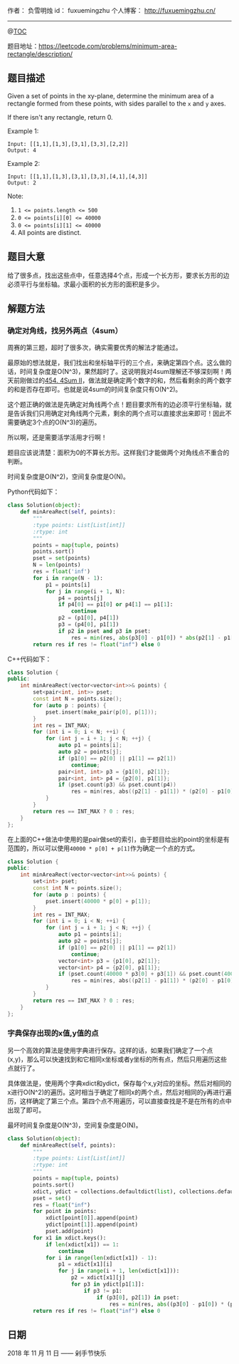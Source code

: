 
作者： 负雪明烛
id：	fuxuemingzhu
个人博客：	http://fuxuemingzhu.cn/

---
@[TOC](目录)


题目地址：https://leetcode.com/problems/minimum-area-rectangle/description/


## 题目描述

Given a set of points in the xy-plane, determine the minimum area of a rectangle formed from these points, with sides parallel to the ``x`` and ``y`` axes.

If there isn't any rectangle, return 0.

Example 1:

    Input: [[1,1],[1,3],[3,1],[3,3],[2,2]]
    Output: 4

Example 2:

    Input: [[1,1],[1,3],[3,1],[3,3],[4,1],[4,3]]
    Output: 2
 

Note:

1. ``1 <= points.length <= 500``
1. ``0 <= points[i][0] <= 40000``
1. ``0 <= points[i][1] <= 40000``
1. All points are distinct.


## 题目大意

给了很多点，找出这些点中，任意选择4个点，形成一个长方形，要求长方形的边必须平行与坐标轴。求最小面积的长方形的面积是多少。

## 解题方法

### 确定对角线，找另外两点（4sum）

周赛的第三题，超时了很多次，确实需要优秀的解法才能通过。

最原始的想法就是，我们找出和坐标轴平行的三个点，来确定第四个点。这么做的话，时间复杂度是O(N^3)，果然超时了。这说明我对4sum理解还不够深刻啊！两天前刚做过的[454. 4Sum II][2]，做法就是确定两个数字的和，然后看剩余的两个数字的和是否存在即可。也就是说4sum的时间复杂度只有O(N^2)。

这个题正确的做法是先确定对角线两个点！题目要求所有的边必须平行坐标轴，就是告诉我们只用确定对角线两个元素，剩余的两个点可以直接求出来即可！因此不需要确定3个点的O(N^3)的遍历。

所以啊，还是需要活学活用才行啊！

题目应该说清楚：面积为0的不算长方形。这样我们才能做两个对角线点不重合的判断。

时间复杂度是O(N^2)，空间复杂度是O(N)。

Python代码如下：

```python
class Solution(object):
    def minAreaRect(self, points):
        """
        :type points: List[List[int]]
        :rtype: int
        """
        points = map(tuple, points)
        points.sort()
        pset = set(points)
        N = len(points)
        res = float('inf')
        for i in range(N - 1):
            p1 = points[i]
            for j in range(i + 1, N):
                p4 = points[j]
                if p4[0] == p1[0] or p4[1] == p1[1]:
                    continue
                p2 = (p1[0], p4[1])
                p3 = (p4[0], p1[1])
                if p2 in pset and p3 in pset:
                    res = min(res, abs(p3[0] - p1[0]) * abs(p2[1] - p1[1]))
        return res if res != float("inf") else 0
```

C++代码如下：

```cpp
class Solution {
public:
    int minAreaRect(vector<vector<int>>& points) {
        set<pair<int, int>> pset;
        const int N = points.size();
        for (auto p : points) {
            pset.insert(make_pair(p[0], p[1]));
        }
        int res = INT_MAX;
        for (int i = 0; i < N; ++i) {
            for (int j = i + 1; j < N; ++j) {
                auto p1 = points[i];
                auto p2 = points[j];
                if (p1[0] == p2[0] || p1[1] == p2[1])
                    continue;
                pair<int, int> p3 = {p1[0], p2[1]};
                pair<int, int> p4 = {p2[0], p1[1]};
                if (pset.count(p3) && pset.count(p4))
                    res = min(res, abs((p2[1] - p1[1]) * (p2[0] - p1[0])));
            }
        }
        return res == INT_MAX ? 0 : res;
    }
};
```

在上面的C++做法中使用的是pair做set的索引，由于题目给出的point的坐标是有范围的，所以可以使用``40000 * p[0] + p[1]``作为确定一个点的方式。

```cpp
class Solution {
public:
    int minAreaRect(vector<vector<int>>& points) {
        set<int> pset;
        const int N = points.size();
        for (auto p : points) {
            pset.insert(40000 * p[0] + p[1]);
        }
        int res = INT_MAX;
        for (int i = 0; i < N; ++i) {
            for (int j = i + 1; j < N; ++j) {
                auto p1 = points[i];
                auto p2 = points[j];
                if (p1[0] == p2[0] || p1[1] == p2[1])
                    continue;
                vector<int> p3 = {p1[0], p2[1]};
                vector<int> p4 = {p2[0], p1[1]};
                if (pset.count(40000 * p3[0] + p3[1]) && pset.count(40000 * p4[0] + p4[1]))
                    res = min(res, abs((p2[1] - p1[1]) * (p2[0] - p1[0])));
            }
        }
        return res == INT_MAX ? 0 : res;
    }
};
```

### 字典保存出现的x值,y值的点

另一个高效的算法是使用字典进行保存。这样的话，如果我们确定了一个点(x,y)，那么可以快速找到和它相同x坐标或者y坐标的所有点，然后只用遍历这些点就行了。

具体做法是，使用两个字典xdict和ydict，保存每个x,y对应的坐标。然后对相同的x进行O(N^2)的遍历。这时相当于确定了相同x的两个点，然后对相同的y再进行遍历，这样确定了第三个点。第四个点不用遍历，可以直接查找是不是在所有的点中出现了即可。

最坏时间复杂度是O(N^3)，空间复杂度是O(N)。


```python
class Solution(object):
    def minAreaRect(self, points):
        """
        :type points: List[List[int]]
        :rtype: int
        """
        points = map(tuple, points)
        points.sort()
        xdict, ydict = collections.defaultdict(list), collections.defaultdict(list)
        pset = set()
        res = float("inf")
        for point in points:
            xdict[point[0]].append(point)
            ydict[point[1]].append(point)
            pset.add(point)
        for x1 in xdict.keys():
            if len(xdict[x1]) == 1:
                continue
            for i in range(len(xdict[x1]) - 1):
                p1 = xdict[x1][i]
                for j in range(i + 1, len(xdict[x1])):
                    p2 = xdict[x1][j]
                    for p3 in ydict[p1[1]]:
                        if p3 != p1:
                            if (p3[0], p2[1]) in pset:
                                res = min(res, abs((p3[0] - p1[0]) * (p2[1] - p1[1])))
        return res if res != float("inf") else 0
```


## 日期

2018 年 11 月 11 日 —— 剁手节快乐


  [1]: https://assets.leetcode.com/uploads/2018/10/12/island.png
  [2]: https://blog.csdn.net/fuxuemingzhu/article/details/79473739
